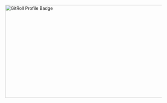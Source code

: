 <a href="https://gitroll.io/profile/uNTOOQvaBpdc5gGDg5l4sO5P3Vwm2" target="_blank"><img src="https://gitroll.io/api/badges/profiles/v1/uNTOOQvaBpdc5gGDg5l4sO5P3Vwm2" height="300px" width="600px" alt="GitRoll Profile Badge"/></a>
